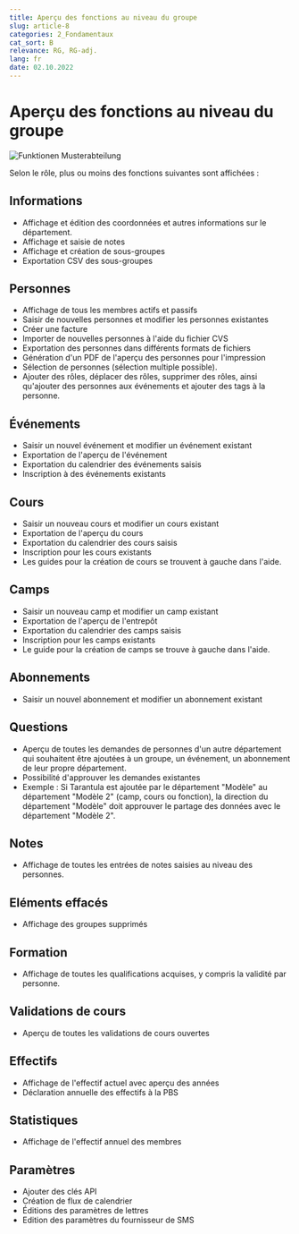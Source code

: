 ```yaml
---
title: Aperçu des fonctions au niveau du groupe
slug: article-8
categories: 2_Fondamentaux
cat_sort: B
relevance: RG, RG-adj. 
lang: fr
date: 02.10.2022
---
```


# Aperçu des fonctions au niveau du groupe

![Funktionen Musterabteilung](/images/basicfunctions/musterabteilung__funktionen_fr.jpg)

Selon le rôle, plus ou moins des fonctions suivantes sont affichées : 

## Informations
- Affichage et édition des coordonnées et autres informations sur le département. 
- Affichage et saisie de notes 
- Affichage et création de sous-groupes 
- Exportation CSV des sous-groupes 

## Personnes 
- Affichage de tous les membres actifs et passifs 
- Saisir de nouvelles personnes et modifier les personnes existantes 
- Créer une facture  
- Importer de nouvelles personnes à l'aide du fichier CVS  
- Exportation des personnes dans différents formats de fichiers  
- Génération d'un PDF de l'aperçu des personnes pour l'impression 
- Sélection de personnes (sélection multiple possible).
- Ajouter des rôles, déplacer des rôles, supprimer des rôles, ainsi qu'ajouter des personnes aux événements et ajouter des tags à la personne. 

## Événements 
- Saisir un nouvel événement et modifier un événement existant 
- Exportation de l'aperçu de l'événement 
- Exportation du calendrier des événements saisis 
- Inscription à des événements existants  
 
## Cours 
- Saisir un nouveau cours et modifier un cours existant 
- Exportation de l'aperçu du cours 
- Exportation du calendrier des cours saisis 
- Inscription pour les cours existants 
- Les guides pour la création de cours se trouvent à gauche dans l'aide.
 
## Camps
- Saisir un nouveau camp et modifier un camp existant 
- Exportation de l'aperçu de l'entrepôt 
- Exportation du calendrier des camps saisis 
- Inscription pour les camps existants  
- Le guide pour la création de camps se trouve à gauche dans l'aide.

## Abonnements 
- Saisir un nouvel abonnement et modifier un abonnement existant  

## Questions
- Aperçu de toutes les demandes de personnes d'un autre département qui souhaitent être ajoutées à un groupe, un événement, un abonnement de leur propre département. 
- Possibilité d'approuver les demandes existantes 
- Exemple : Si Tarantula est ajoutée par le département "Modèle" au département "Modèle 2" (camp, cours ou fonction), la direction du département "Modèle" doit approuver le partage des données avec le département "Modèle 2". 

## Notes 
- Affichage de toutes les entrées de notes saisies au niveau des personnes. 

## Eléments effacés
- Affichage des groupes supprimés 

## Formation 
- Affichage de toutes les qualifications acquises, y compris la validité par personne. 

## Validations de cours
- Aperçu de toutes les validations de cours ouvertes  

## Effectifs
- Affichage de l'effectif actuel avec aperçu des années 
- Déclaration annuelle des effectifs à la PBS 

## Statistiques 
- Affichage de l'effectif annuel des membres 

## Paramètres 
- Ajouter des clés API 
- Création de flux de calendrier 
- Éditions des paramètres de lettres 
- Edition des paramètres du fournisseur de SMS  